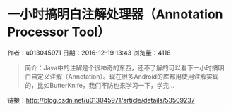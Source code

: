 # 一小时搞明白注解处理器（Annotation Processor Tool）
作者：u013045971
日期：2016-12-19 13:43
浏览量：4118
> 简介：Java中的注解是个很神奇的东西，还不了解的可以看下一小时搞明白自定义注解（Annotation）。现在很多Android的库都用使用注解实现的，比如ButterKnife，我们不防也来学习一下，学完...

 链接：http://blog.csdn.net/u013045971/article/details/53509237
